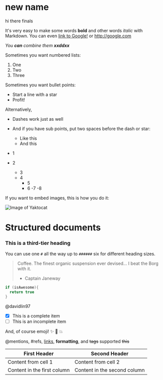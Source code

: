 # new name
hi there
finals

It's very easy to make some words **bold** and other words *italic* with Markdown. You can even [link to Google!](http://google.com) or http://google.com

_You **can** combine them_
**_xxddxx_**

Sometimes you want numbered lists:

1. One
2. Two
3. Three

Sometimes you want bullet points:

* Start a line with a star
* Profit!

Alternatively,

- Dashes work just as well
- And if you have sub points, put two spaces before the dash or star:
  - Like this
  - And this

- 1
- 2
  - 3
  - 4
    - 5
    - 6
      -7
      -8

If you want to embed images, this is how you do it:

![Image of Yaktocat](https://octodex.github.com/images/yaktocat.png)

# Structured documents
### This is a third-tier heading

You can use one `#` all the way up to `######` six for different heading sizes.

> Coffee. The finest organic suspension ever devised... I beat the Borg with it.
> - Captain Janeway


```cpp
if (isAwesome){
  return true
}
```

@davidlin97
- [x] This is a complete item
- [ ] This is an incomplete item

And, of course emoji! :sparkles: :camel: :boom:

@mentions, #refs, [links](), **formatting**, and <del>tags</del> supported ~~this~~

First Header | Second Header
------------ | -------------
Content from cell 1 | Content from cell 2
Content in the first column | Content in the second column
